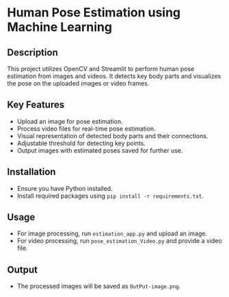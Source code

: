 # Human Pose Estimation using Machine Learning

## Description
This project utilizes OpenCV and Streamlit to perform human pose estimation from images and videos. It detects key body parts and visualizes the pose on the uploaded images or video frames.

## Key Features
- Upload an image for pose estimation.
- Process video files for real-time pose estimation.
- Visual representation of detected body parts and their connections.
- Adjustable threshold for detecting key points.
- Output images with estimated poses saved for further use.

## Installation
- Ensure you have Python installed.
- Install required packages using `pip install -r requirements.txt`.

## Usage
- For image processing, run `estimation_app.py` and upload an image.
- For video processing, run `pose_estimation_Video.py` and provide a video file.

## Output
- The processed images will be saved as `OutPut-image.png`.
